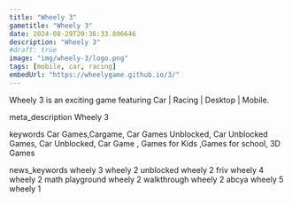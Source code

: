 ```yaml
---
title: "Wheely 3"
gametitle: "Wheely 3"
date: 2024-08-29T20:36:33.896646
description: "Wheely 3"
#draft: true
image: "img/wheely-3/logo.png"
tags: [mobile, car, racing]
embedUrl: "https://wheelygame.github.io/3/"
---
```


Wheely 3 is an exciting game featuring Car | Racing | Desktop | Mobile.

meta_description
Wheely 3


keywords
Car Games,Cargame, Car Games Unblocked, Car Unblocked Games, Car Unblocked, Car Game , Games for Kids ,Games for school, 3D Games


news_keywords
wheely 3 wheely 2 unblocked wheely 2 friv wheely 4 wheely 2 math playground wheely 2 walkthrough wheely 2 abcya wheely 5 wheely 1

